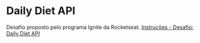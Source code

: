 # Daily Diet API

Desafio proposto pelo programa Ignite da Rocketseat.
[Instruções - Desafio: Daily Diet API](https://efficient-sloth-d85.notion.site/Desafio-02-be7cdb37aaf74ba898bc6336427fa410)
